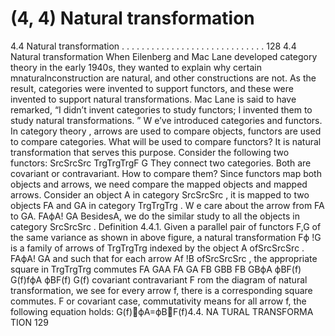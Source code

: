# (4, 4) Natural transformation

4.4 Natural transformation . . . . . . . . . . . . . . . . . . . . . . . . . . . . . 128
4.4 Natural transformation
When Eilenberg and Mac Lane developed category theory in the early 1940s, they wanted
to explain why certain mnaturalnconstruction are natural, and other constructions are
not. As the result, categories were invented to support functors, and these were invented
to support natural transformations. Mac Lane is said to have remarked, “I didn’t invent
categories to study functors; I invented them to study natural transformations. ” W e’ve
introduced categories and functors. In category theory , arrows are used to compare
objects, functors are used to compare categories. What will be used to compare functors?
It is natural transformation that serves this purpose.
Consider the following two functors:
SrcSrcSrc TrgTrgTrgF
G
They connect two categories. Both are covariant or contravariant. How to compare
them? Since functors map both objects and arrows, we need compare the mapped objects
and mapped arrows. Consider an object A in category SrcSrcSrc , it is mapped to two objects
FA and GA in category TrgTrgTrg . W e care about the arrow from FA to GA.
FAϕA  ! GA
BesidesA, we do the similar study to all the objects in category SrcSrcSrc .
Definition 4.4.1. Given a parallel pair of functors F,G of the same variance as shown
in above figure, a natural transformation
Fϕ   !G
is a family of arrows of TrgTrgTrg indexed by the object A ofSrcSrcSrc .
FAϕA  ! GA
and such that for each arrow Af   !B ofSrcSrcSrc , the appropriate square in TrgTrgTrg commutes
FA GAA FA GA
FB GBB FB GBϕA
ϕBF(f) G(f)fϕA
ϕBF(f) G(f)
covariant contravariant
F rom the diagram of natural transformation, we see for every arrow f, there is a
corresponding square commutes. F or covariant case, commutativity means for all arrow
f, the following equation holds:
G(f)ϕA=ϕBF(f)4.4. NA TURAL TRANSFORMA TION 129
